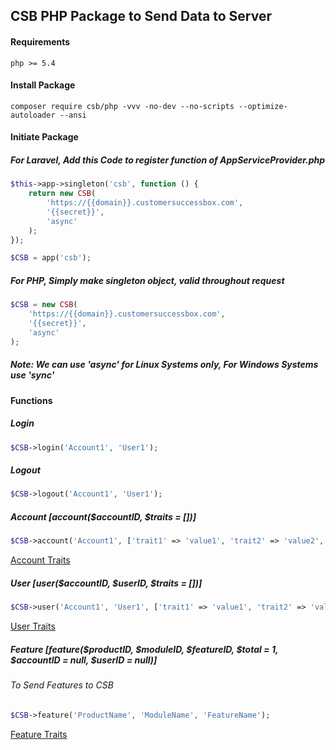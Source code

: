 ## CSB PHP Package to Send Data to Server
#### Requirements
```shell script
php >= 5.4
```
#### Install Package
```composer log
composer require csb/php -vvv -no-dev --no-scripts --optimize-autoloader --ansi
```
#### Initiate Package
##### For Laravel, Add this Code to register function of AppServiceProvider.php
```php
$this->app->singleton('csb', function () {
    return new CSB(
        'https://{{domain}}.customersuccessbox.com',
        '{{secret}}',
        'async'
    );
});

$CSB = app('csb');
```
##### For PHP, Simply make singleton object, valid throughout request
```php
$CSB = new CSB(
    'https://{{domain}}.customersuccessbox.com',
    '{{secret}}',
    'async'
);
```
##### Note: We can use 'async' for Linux Systems only, For Windows Systems use 'sync'  

#### Functions
##### Login
```php
$CSB->login('Account1', 'User1');
```
##### Logout
```php
$CSB->logout('Account1', 'User1');
```
##### Account [account($accountID, $traits = [])]
```php
$CSB->account('Account1', ['trait1' => 'value1', 'trait2' => 'value2', 'custom_Field' => 'custom_value']);
```
[Account Traits](https://developers.customersuccessbox.com/http-server-api/accounts)
##### User [user($accountID, $userID, $traits = [])]
```php
$CSB->user('Account1', 'User1', ['trait1' => 'value1', 'trait2' => 'value2', 'custom_Field' => 'custom_value']);
```
[User Traits](https://developers.customersuccessbox.com/http-server-api/users)
##### Feature [feature($productID, $moduleID, $featureID, $total = 1, $accountID = null, $userID = null)]
###### To Send Features to CSB
```php
$CSB->feature('ProductName', 'ModuleName', 'FeatureName');
```
[Feature Traits](https://developers.customersuccessbox.com/http-server-api/features)
